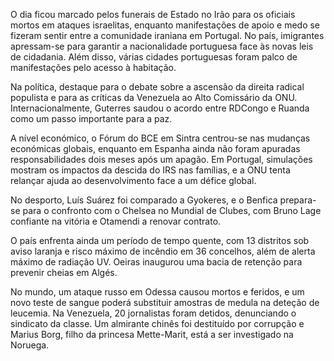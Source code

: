 O dia ficou marcado pelos funerais de Estado no Irão para os oficiais mortos em ataques israelitas, enquanto manifestações de apoio e medo se fizeram sentir entre a comunidade iraniana em Portugal. No país, imigrantes apressam-se para garantir a nacionalidade portuguesa face às novas leis de cidadania. Além disso, várias cidades portuguesas foram palco de manifestações pelo acesso à habitação.

Na política, destaque para o debate sobre a ascensão da direita radical populista e para as críticas da Venezuela ao Alto Comissário da ONU. Internacionalmente, Guterres saudou o acordo entre RDCongo e Ruanda como um passo importante para a paz.

A nível económico, o Fórum do BCE em Sintra centrou-se nas mudanças económicas globais, enquanto em Espanha ainda não foram apuradas responsabilidades dois meses após um apagão. Em Portugal, simulações mostram os impactos da descida do IRS nas famílias, e a ONU tenta relançar ajuda ao desenvolvimento face a um défice global.

No desporto, Luís Suárez foi comparado a Gyokeres, e o Benfica prepara-se para o confronto com o Chelsea no Mundial de Clubes, com Bruno Lage confiante na vitória e Otamendi a renovar contrato.

O país enfrenta ainda um período de tempo quente, com 13 distritos sob aviso laranja e risco máximo de incêndio em 36 concelhos, além de alerta máximo de radiação UV. Oeiras inaugurou uma bacia de retenção para prevenir cheias em Algés.

No mundo, um ataque russo em Odessa causou mortos e feridos, e um novo teste de sangue poderá substituir amostras de medula na deteção de leucemia. Na Venezuela, 20 jornalistas foram detidos, denunciando o sindicato da classe. Um almirante chinês foi destituído por corrupção e Marius Borg, filho da princesa Mette-Marit, está a ser investigado na Noruega.